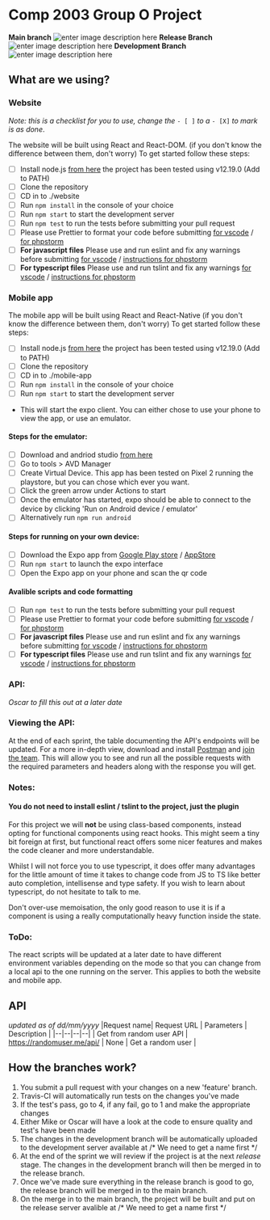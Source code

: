 # Comp 2003 Group O Project
**Main branch** ![enter image description here](https://travis-ci.com/mbruty/COMP2003-2020-O.svg?token=pzMm3R21aNWorpoM4kpx&branch=main) **Release Branch** ![enter image description here](https://travis-ci.com/mbruty/COMP2003-2020-O.svg?token=pzMm3R21aNWorpoM4kpx&branch=Release) **Development Branch** ![enter image description here](https://travis-ci.com/mbruty/COMP2003-2020-O.svg?token=pzMm3R21aNWorpoM4kpx&branch=Development)

## What are we using?
### Website
*Note: this is a checklist for you to use, change the* `- [ ]` *to a* `- [X]` *to mark is as done*.

The website will be built using React and React-DOM. (if you don't know the difference between them, don't worry)
To get started follow these steps:

 - [ ] Install node.js [from here](https://nodejs.org/en/) the project has been tested using v12.19.0 (Add to PATH)
 - [ ] Clone the repository
 - [ ] CD in to ./website
 - [ ] Run `npm install` in the console of your choice
 - [ ] Run `npm start` to start the development server
 - [ ] Run `npm test` to run the tests before submitting your pull request
 - [ ] Please use Prettier to format your code before submitting [for vscode](https://marketplace.visualstudio.com/items?itemName=esbenp.prettier-vscode) / [for phpstorm](https://plugins.jetbrains.com/plugin/10456-prettier)
 - [ ] **For javascript files** Please use and run eslint and fix any warnings before submitting [for vscode](https://marketplace.visualstudio.com/items?itemName=dbaeumer.vscode-eslint) / [instructions for phpstorm](https://www.jetbrains.com/help/phpstorm/eslint.html)
 - [ ]  **For typescript files** Please use and run tslint and fix any warnings [for vscode](https://marketplace.visualstudio.com/items?itemName=ms-vscode.vscode-typescript-tslint-plugin) / [instructions for phpstorm](https://www.jetbrains.com/help/phpstorm/using-tslint-code-quality-tool.html#ws_tslint_activate_and_configure)
 ### Mobile app
 The mobile app will be built using React and React-Native (if you don't know the difference between them, don't worry)
 To get started follow these steps:
 - [ ] Install node.js [from here](https://nodejs.org/en/) the project has been tested using v12.19.0 (Add to PATH)
 - [ ] Clone the repository
 - [ ] CD in to ./mobile-app
 - [ ] Run `npm install` in the console of your choice
 - [ ] Run `npm start` to start the development server
 - This will start the expo client. You can either chose to use your phone to view the app, or use an emulator.
#### Steps for the emulator:
 - [ ] Download and andriod studio [from here](https://developer.android.com/studio)
 - [ ] Go to tools > AVD Manager 
 - [ ] Create Virtual Device. This app has been  tested on Pixel 2 running the playstore, but you can chose which ever you want.
 - [ ] Click the green arrow under Actions to start
 - [ ] Once the emulator has started, expo should be able to connect to the device by clicking 'Run on Android device / emulator'
 - [ ] Alternatively run `npm run android`
#### Steps for running on your own device:
- [ ] Download the Expo app from [Google Play store](https://play.google.com/store/apps/details?id=host.exp.exponent&hl=en&gl=US) / [AppStore](https://apps.apple.com/gb/app/expo-client/id982107779)
- [ ] Run `npm start` to launch the expo interface
- [ ] Open the Expo app on your phone and scan the qr code
#### Avalible scripts and code formatting
 - [ ] Run `npm test` to run the tests before submitting your pull request
 - [ ] Please use Prettier to format your code before submitting [for vscode](https://marketplace.visualstudio.com/items?itemName=esbenp.prettier-vscode) / [for phpstorm](https://plugins.jetbrains.com/plugin/10456-prettier)
 - [ ] **For javascript files** Please use and run eslint and fix any warnings before submitting [for vscode](https://marketplace.visualstudio.com/items?itemName=dbaeumer.vscode-eslint) / [instructions for phpstorm](https://www.jetbrains.com/help/phpstorm/eslint.html)
 - [ ]  **For typescript files** Please use and run tslint and fix any warnings [for vscode](https://marketplace.visualstudio.com/items?itemName=ms-vscode.vscode-typescript-tslint-plugin) / [instructions for phpstorm](https://www.jetbrains.com/help/phpstorm/using-tslint-code-quality-tool.html#ws_tslint_activate_and_configure)
### API:
*Oscar to fill this out at a later date* 

### Viewing the API:
At the end of each sprint, the table documenting the API's endpoints will be updated. For a more in-depth view, download and install [Postman](https://www.postman.com/downloads/) and [join the team](https://app.getpostman.com/join-team?invite_code=c268b68553ba83262de027359fd55d31). This will allow you to see and run all the possible requests with the required parameters and headers along with the response you will get.
 ### Notes:
 #### You do not need to install eslint / tslint to the project, just the plugin
   For this project we will **not** be using class-based components, instead opting for functional components using react hooks. This might seem a tiny bit foreign at first, but functional react offers some nicer features and makes the code cleaner and more understandable.
   
  Whilst I will not force you to use typescript, it does offer many advantages for the little amount of time it takes to change code from JS to TS like better auto completion, intellisense and type safety. If you wish to learn about typescript, do not hesitate to talk to me.

Don't over-use memoisation, the only good reason to use it is if a component is using a really computationally heavy function inside the state.
### ToDo: 
The react scripts will be updated at a later date to have different environment variables depending on the mode so that you can change from a local api to the one running on the server. This applies to both  the website and mobile app. 
## API
*updated as of dd/mm/yyyy*
|Request name| Request URL | Parameters | Description |
|--|--|--|--|
| Get from random user API | https://randomuser.me/api/ | None | Get a random user |

## How the branches work?

 1. You submit a pull request with your changes on a new 'feature' branch.
 2. Travis-CI will automatically run tests on the changes you've made
 3. If the test's pass, go to 4, if any fail, go to 1 and make the appropriate changes
 4. Either Mike or Oscar will have a look at the code to ensure quality and test's have been made 
 5. The changes in the development branch will be automatically uploaded to the development server available at /* We need to get a name first */
 6. At the end of the sprint we will review if the project is at the next *release* stage. The changes in the development branch will then be merged in to the release branch.
 7. Once we've made sure everything in the release branch is good to go, the release branch will be merged in to the main branch.
 8. On the merge in to the main branch, the project will be built and put on the release server avalible at /* We need to get a name first */
